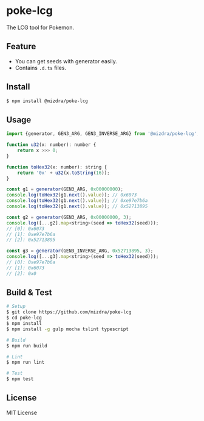 # poke-lcg
The LCG tool for Pokemon.


## Feature
- You can get seeds with generator easily.
- Contains ``.d.ts`` files.


## Install
```bash
$ npm install @mizdra/poke-lcg
```


## Usage
```js
import {generator, GEN3_ARG, GEN3_INVERSE_ARG} from '@mizdra/poke-lcg';

function u32(x: number): number {
    return x >>> 0;
}

function toHex32(x: number): string {
    return '0x' + u32(x.toString(16));
}

const g1 = generator(GEN3_ARG, 0x00000000);
console.log(toHex32(g1.next().value)); // 0x6073
console.log(toHex32(g1.next().value)); // 0xe97e7b6a
console.log(toHex32(g1.next().value)); // 0x52713895

const g2 = generator(GEN3_ARG, 0x00000000, 3);
console.log([...g2].map<string>(seed => toHex32(seed)));
// [0]: 0x6073
// [1]: 0xe97e7b6a
// [2]: 0x52713895

const g3 = generator(GEN3_INVERSE_ARG, 0x52713895, 3);
console.log([...g3].map<string>(seed => toHex32(seed)));
// [0]: 0xe97e7b6a
// [1]: 0x6073
// [2]: 0x0
```


## Build & Test
```bash
# Setup
$ git clone https://github.com/mizdra/poke-lcg
$ cd poke-lcg
$ npm install
$ npm install -g gulp mocha tslint typescript

# Build
$ npm run build

# Lint
$ npm run lint

# Test
$ npm test
```


## License
MIT License